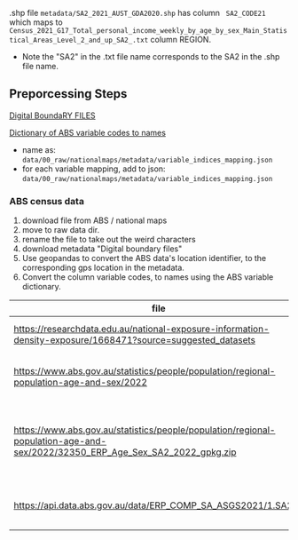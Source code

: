 .shp file `metadata/SA2_2021_AUST_GDA2020.shp` has column `	SA2_CODE21` which maps to `Census_2021_G17_Total_personal_income_weekly_by_age_by_sex_Main_Statistical_Areas_Level_2_and_up_SA2_.txt` column REGION.
- Note the "SA2" in the .txt file name corresponds to the SA2 in the .shp file name.

## Preporcessing Steps

[Digital BoundaRY FILES](https://www.abs.gov.au/statistics/standards/australian-statistical-geography-standard-asgs-edition-3/jul2021-jun2026/access-and-downloads/digital-boundary-files)

[Dictionary of ABS variable codes to names](https://www.abs.gov.au/census/guide-census-data/census-dictionary/2021/variables-index)
- name as: `data/00_raw/nationalmaps/metadata/variable_indices_mapping.json`
- for each variable mapping, add to json: `data/00_raw/nationalmaps/metadata/variable_indices_mapping.json`

### ABS census data
1. download file from ABS / national maps
2. move to raw data dir.
3. rename the file to take out the weird characters
4. download metadata "Digital boundary files"
5. Use geopandas to convert the ABS data's location identifier, to the corresponding gps location in the metadata.
6. Convert the column variable codes, to names using the ABS variable dictionary.


| file | desctiption |
| --- | --- |
| https://researchdata.edu.au/national-exposure-information-density-exposure/1668471?source=suggested_datasets | poulation desnity as gpd file |
| https://www.abs.gov.au/statistics/people/population/regional-population-age-and-sex/2022 | list of population density files |
| https://www.abs.gov.au/statistics/people/population/regional-population-age-and-sex/2022/32350_ERP_Age_Sex_SA2_2022_gpkg.zip | pop esitimates by age sex, by statistical area: SA2, 2022 |
| https://api.data.abs.gov.au/data/ERP_COMP_SA_ASGS2021/1.SA2..A | population density by statistical area SA2 |
